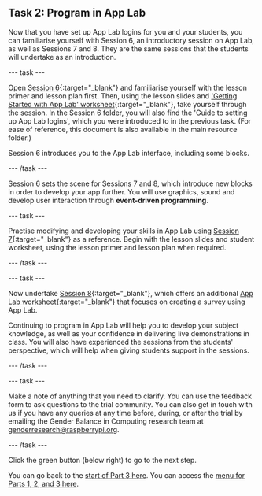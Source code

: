 ## Task 2: Program in App Lab
Now that you have set up App Lab logins for you and your students, you can familiarise yourself with Session 6, an introductory session on App Lab, as well as Sessions 7 and 8. They are the same sessions that the students will undertake as an introduction.

--- task ---

Open [Session 6](https://ncce.io/xBrv1w){:target="_blank"} and familiarise yourself with the lesson primer and lesson plan first. Then, using the lesson slides and ['Getting Started with App Lab' worksheet](https://ncce.io/zeQYMr){:target="_blank"}, take yourself through the session. In the Session 6 folder, you will also find the 'Guide to setting up App Lab logins', which you were introduced to in the previous task. (For ease of reference, this document is also available in the main resource folder.) 

Session 6 introduces you to the App Lab interface, including some blocks.

--- /task ---

Session 6 sets the scene for Sessions 7 and 8, which introduce new blocks in order to develop your app further. You will use graphics, sound and develop user interaction through **event-driven programming**.

--- task ---

Practise modifying and developing your skills in App Lab using [Session 7](https://ncce.io/LZPVu7){:target="_blank"} as a reference. Begin with the lesson slides and student worksheet, using the lesson primer and lesson plan when required. 

--- /task ---

--- task ---

Now undertake [Session 8](https://ncce.io/sWbgon){:target="_blank"}, which offers an additional [App Lab worksheet](https://ncce.io/gyNQ8y){:target="_blank"} that focuses on creating a survey using App Lab.

Continuing to program in App Lab will help you to develop your subject knowledge, as well as your confidence in delivering live demonstrations in class. You will also have experienced the sessions from the students' perspective, which will help when giving students support in the sessions. 

--- /task ---

--- task ---

Make a note of anything that you need to clarify. You can use the feedback form to ask questions to the trial community. You can also get in touch with us if you have any queries at any time before, during, or after the trial by emailing the Gender Balance in Computing research team at [genderresearch@raspberrypi.org](genderresearch@raspberrypi.org).

--- /task ---

Click the green button (below right) to go to the next step.

You can go back to the [start of Part 3 here](https://projects.raspberrypi.org/en/projects/Year8-RelevanceTraining-Part3-GBICi4). 
You can access the [menu for Parts 1, 2, and 3 here](https://projects.raspberrypi.org/en/pathways/year8-relevancetraining-gbici4).
